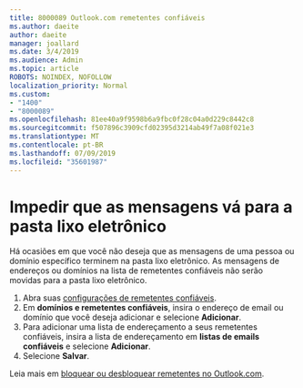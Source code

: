 ```yaml
---
title: 8000089 Outlook.com remetentes confiáveis
ms.author: daeite
author: daeite
manager: joallard
ms.date: 3/4/2019
ms.audience: Admin
ms.topic: article
ROBOTS: NOINDEX, NOFOLLOW
localization_priority: Normal
ms.custom:
- "1400"
- "8000089"
ms.openlocfilehash: 81ee40a9f9598b6a9fbc0f28c04a0d229c8442c8
ms.sourcegitcommit: f507896c3909cfd02395d3214ab49f7a08f021e3
ms.translationtype: MT
ms.contentlocale: pt-BR
ms.lasthandoff: 07/09/2019
ms.locfileid: "35601987"
---
```

# <a name="stop-messages-from-going-into-your-junk-email-folder"></a>Impedir que as mensagens vá para a pasta lixo eletrônico

Há ocasiões em que você não deseja que as mensagens de uma pessoa ou domínio específico terminem na pasta lixo eletrônico. As mensagens de endereços ou domínios na lista de remetentes confiáveis não serão movidas para a pasta lixo eletrônico.

1. Abra suas [configurações de remetentes confiáveis](https://go.microsoft.com/fwlink/?linkid=2035804).
2. Em **domínios e remetentes confiáveis**, insira o endereço de email ou domínio que você deseja adicionar e selecione **Adicionar**.
3. Para adicionar uma lista de endereçamento a seus remetentes confiáveis, insira a lista de endereçamento em **listas de emails confiáveis** e selecione **Adicionar**.
4. Selecione **Salvar**.

Leia mais em [bloquear ou desbloquear remetentes no Outlook.com](https://support.office.com/article/afba1c94-77bb-4f50-8b85-057cf52f4d5e?wt.mc_id=Office_Outlook_com_Alchemy).